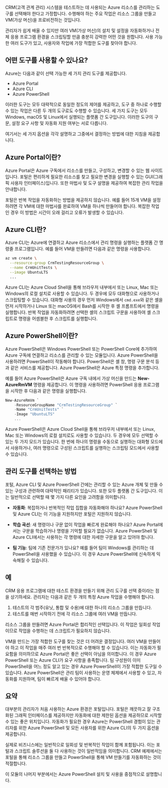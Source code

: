 CRM(고객 관계 관리) 시스템을 테스트하는 데 사용되는 Azure 리소스를 관리하는 도구를 선택해야 한다고 가정합니다. 수행해야 하는 주요 작업은 리소스 그룹을 만들고 VM(가상 머신)을 프로비전하는 것입니다.

관리자가 쉽게 배울 수 있지만 여러 VM(가상 머신)의 설치 및 설정을 자동화하거나 전체 응용 프로그램 환경을 스크립팅할 만큼 충분히 강력한 어떤 것을 원합니다. 사용 가능한 여러 도구가 있고, 사용자와 작업에 가장 적합한 도구를 찾아야 합니다.

## <a name="what-tools-are-available"></a>어떤 도구를 사용할 수 있나요?
Azure는 다음과 같이 선택 가능한 세 가지 관리 도구를 제공합니다. 

- Azure Portal 
- Azure CLI
- Azure PowerShell

이러한 도구는 모두 대략적으로 동일한 정도의 제어를 제공하고, 도구 중 하나로 수행할 수 있는 작업은 다른 두 개의 도구로도 수행할 수 있습니다. 세 가지 도구는 모두 Windows, macOS 및 Linux에서 실행되는 플랫폼 간 도구입니다. 이러한 도구의 구문, 설정 요구 사항 및 자동화 지원 여부는 서로 다릅니다.

여기서는 세 가지 옵션을 각각 설명하고 그중에서 결정하는 방법에 대한 지침을 제공합니다. 

## <a name="what-is-the-azure-portal"></a>Azure Portal이란?
Azure Portal은 Azure 구독에서 리소스를 만들고, 구성하고, 변경할 수 있는 웹 사이트입니다. 포털은 편리하게 필요한 리소스를 찾고 필요한 변경을 실행할 수 있는 GUI(그래픽 사용자 인터페이스)입니다. 또한 마법사 및 도구 설명을 제공하여 복잡한 관리 작업을 안내합니다.

포털은 반복 작업을 자동화하는 방법을 제공하지 않습니다. 예를 들어 15개 VM을 설정하려면 각 VM에 대한 마법사를 완료하여 VM을 하나씩 만들어야 합니다. 복잡한 작업인 경우 이 방법은 시간이 오래 걸리고 오류가 발생할 수 있습니다. 

## <a name="what-is-the-azure-cli"></a>Azure CLI란?
Azure CLI는 Azure에 연결하고 Azure 리소스에서 관리 명령을 실행하는 플랫폼 간 명령줄 프로그램입니다. 예를 들어 VM을 만들려면 다음과 같은 명령을 사용합니다.

```bash
az vm create \
  --resource-group CrmTestingResourceGroup \
  --name CrmUnitTests \
  --image UbuntuLTS
  ...
```

Azure CLI는 Azure Cloud Shell을 통해 브라우저 내부에서 또는 Linux, Mac 또는 Windows의 로컬 설치로 사용할 수 있습니다. 두 경우에 모두 대화형으로 사용하거나 스크립팅할 수 있습니다. 대화형 사용의 경우 먼저 Windows에서 `cmd.exe`와 같은 셸을 먼저 시작하거나 Linux 또는 macOS에서 Bash를 시작한 후 셸 프롬프트에서 명령을 실행합니다. 반복 작업을 자동화하려면 선택한 셸의 스크립트 구문을 사용하여 셸 스크립트로 명령을 어셈블한 후 스크립트를 실행합니다.

## <a name="what-is-azure-powershell"></a>Azure PowerShell이란?
Azure PowerShell은 Windows PowerShell 또는 PowerShell Core에 추가하여 Azure 구독에 연결하고 리소스를 관리할 수 있는 모듈입니다. Azure PowerShell을 사용하려면 PowerShell이 작동해야 합니다. PowerShell은 셸 창, 명령 구문 분석 등과 같은 서비스를 제공합니다. Azure PowerShell은 Azure 특정 명령을 추가합니다.

예를 들어 Azure PowerShell은 Azure 구독 내에서 가상 머신을 만드는 **New-AzureRmVM** 명령을 제공합니다. 이 명령을 사용하려면 PowerShell 응용 프로그램을 시작한 후 다음과 같은 명령을 실행합니다.

```powershell
New-AzureRmVm `
    -ResourceGroupName "CrmTestingResourceGroup" `
    -Name "CrmUnitTests" `
    -Image "UbuntuLTS"
    ...
```

Azure PowerShell은 Azure Cloud Shell을 통해 브라우저 내부에서 또는 Linux, Mac 또는 Windows의 로컬 설치로도 사용할 수 있습니다. 두 경우에 모두 선택할 수 있는 두 가지 모드가 있습니다. 한 번에 하나의 명령을 수동으로 실행하는 대화형 모드에서 사용하거나, 여러 명령으로 구성된 스크립트를 실행하는 스크립팅 모드에서 사용할 수 있습니다.

## <a name="how-to-choose-an-administrative-tool"></a>관리 도구를 선택하는 방법
포털, Azure CLI 및 Azure PowerShell 간에는 관리할 수 있는 Azure 개체 및 만들 수 있는 구성과 관련하여 대략적인 패리티가 있습니다. 또한 모두 플랫폼 간 도구입니다. 이는 일반적으로 선택할 때 몇 가지 다른 요인을 고려함을 의미합니다.

- **자동화**: 복잡하거나 반복적인 작업 집합을 자동화해야 하나요? Azure PowerShell 및 Azure CLI는 이 기능을 지원하지만 포털은 지원하지 않습니다.

- **학습 곡선**: 새 명령이나 구문 없이 작업을 빠르게 완료해야 하나요? Azure Portal에서는 구문을 학습하거나 명령을 기억할 필요가 없습니다. Azure PowerShell 및 Azure CLI에서는 사용하는 각 명령에 대한 자세한 구문을 알고 있어야 합니다.

- **팀 기능**: 팀에 기존 전문가가 있나요? 예를 들어 팀이 Windows를 관리하는 데 PowerShell을 사용했을 수 있습니다. 이 경우 Azure PowerShell에 신속하게 익숙해질 수 있습니다.

## <a name="example"></a>예
CRM 응용 프로그램에 대한 테스트 환경을 만들기 위해 관리 도구를 선택 중이라는 점을 상기하세요. 관리자는 다음과 같은 두 개의 특정 Azure 작업을 수행해야 합니다.

1. 테스트의 각 범주(유닛, 통합 및 수용)에 대한 하나의 리소스 그룹을 만듭니다.
2. 테스트를 매번 시작하기 전에 각 리소스 그룹에 여러 VM을 만듭니다.

리소스 그룹을 만들려면 Azure Portal은 합리적인 선택입니다. 이 작업은 일회성 작업이므로 작업을 수행하는 데 스크립트가 필요하지 않습니다.

VM을 만드는 가장 적합한 도구를 찾는 것은 더 어려운 결정입니다. 여러 VM을 만들어야 하고 이 작업을 매주 여러 번 반복적으로 수행해야 할 수 있습니다. 이는 자동화가 필요함을 의미하므로 Azure Portal은 좋은 선택이 아님을 의미합니다. 이 경우 Azure PowerShell 또는 Azure CLI가 요구 사항을 충족합니다. 팀 구성원이 이미 PowerShell을 어느 정도 알고 있는 경우 Azure PowerShell이 가장 적합한 도구일 수 있습니다. Azure PowerShell은 관리 팀이 사용하는 운영 체제에서 사용할 수 있고, 자동화를 지원하며, 팀이 빠르게 배울 수 있어야 합니다.

## <a name="summary"></a>요약
대부분의 관리자가 처음 사용하는 Azure 환경은 포털입니다. 포털은 깨끗하고 잘 구조화된 그래픽 인터페이스를 제공하지만 자동화에 대한 제한된 옵션을 제공하므로 시작할 수 있는 좋은 위치입니다. 자동화가 필요한 경우 Azure는 PowerShell 경험이 있는 관리자를 위한 Azure PowerShell 및 모든 사용자를 위한 Azure CLI의 두 가지 옵션을 제공합니다.

실제로 비즈니스에는 일반적으로 일회성 및 반복적인 작업이 함께 포함됩니다. 이는 포털과 스크립트 솔루션을 둘 다 사용하는 것이 일반적임을 의미합니다. CRM 예제에서는 포털을 통해 리소스 그룹을 만들고 PowerShell을 통해 VM 만들기를 자동화하는 것이 적절합니다.

이 모듈의 나머지 부분에서는 Azure PowerShell 설치 및 사용을 중점적으로 설명합니다.